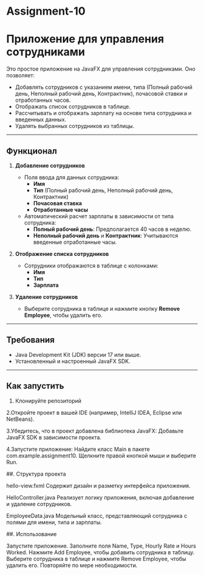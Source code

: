 # Assignment-10
# Приложение для управления сотрудниками

Это простое приложение на JavaFX для управления сотрудниками. Оно позволяет:
- Добавлять сотрудников с указанием имени, типа (Полный рабочий день, Неполный рабочий день, Контрактник), почасовой ставки и отработанных часов.
- Отображать список сотрудников в таблице.
- Рассчитывать и отображать зарплату на основе типа сотрудника и введенных данных.
- Удалять выбранных сотрудников из таблицы.

---

## Функционал

1. **Добавление сотрудников**
    - Поля ввода для данных сотрудника:
        - **Имя**
        - **Тип** (Полный рабочий день, Неполный рабочий день, Контрактник)
        - **Почасовая ставка**
        - **Отработанные часы**
    - Автоматический расчет зарплаты в зависимости от типа сотрудника:
        - **Полный рабочий день**: Предполагается 40 часов в неделю.
        - **Неполный рабочий день** и **Контрактник**: Учитываются введенные отработанные часы.

2. **Отображение списка сотрудников**
    - Сотрудники отображаются в таблице с колонками:
        - **Имя**
        - **Тип**
        - **Зарплата**

3. **Удаление сотрудников**
    - Выберите сотрудника в таблице и нажмите кнопку **Remove Employee**, чтобы удалить его.

---

## Требования

- Java Development Kit (JDK) версии 17 или выше.
- Установленный и настроенный JavaFX SDK.

---

## Как запустить

1. Клонируйте репозиторий

2.Откройте проект в вашей IDE (например, IntelliJ IDEA, Eclipse или NetBeans).

3.Убедитесь, что в проект добавлена библиотека JavaFX:
Добавьте JavaFX SDK в зависимости проекта.

4.Запустите приложение:
Найдите класс Main в пакете com.example.assignment10.
Щелкните правой кнопкой мыши и выберите Run.

##. Структура проекта

hello-view.fxml
Содержит дизайн и разметку интерфейса приложения.

HelloController.java
Реализует логику приложения, включая добавление и удаление сотрудников.

EmployeeData.java
Модельный класс, представляющий сотрудника с полями для имени, типа и зарплаты.

##. Использование

Запустите приложение.
Заполните поля Name, Type, Hourly Rate и Hours Worked.
Нажмите Add Employee, чтобы добавить сотрудника в таблицу.
Выберите сотрудника в таблице и нажмите Remove Employee, чтобы удалить его.
Повторяйте по мере необходимости.
